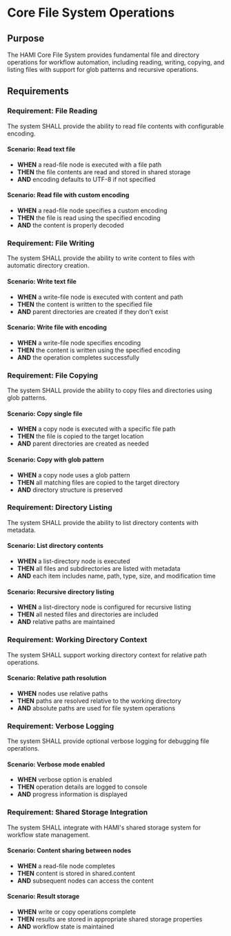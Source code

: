 # Core File System Operations

## Purpose
The HAMI Core File System provides fundamental file and directory operations for workflow automation, including reading, writing, copying, and listing files with support for glob patterns and recursive operations.

## Requirements

### Requirement: File Reading
The system SHALL provide the ability to read file contents with configurable encoding.

#### Scenario: Read text file
- **WHEN** a read-file node is executed with a file path
- **THEN** the file contents are read and stored in shared storage
- **AND** encoding defaults to UTF-8 if not specified

#### Scenario: Read file with custom encoding
- **WHEN** a read-file node specifies a custom encoding
- **THEN** the file is read using the specified encoding
- **AND** the content is properly decoded

### Requirement: File Writing
The system SHALL provide the ability to write content to files with automatic directory creation.

#### Scenario: Write text file
- **WHEN** a write-file node is executed with content and path
- **THEN** the content is written to the specified file
- **AND** parent directories are created if they don't exist

#### Scenario: Write file with encoding
- **WHEN** a write-file node specifies encoding
- **THEN** the content is written using the specified encoding
- **AND** the operation completes successfully

### Requirement: File Copying
The system SHALL provide the ability to copy files and directories using glob patterns.

#### Scenario: Copy single file
- **WHEN** a copy node is executed with a specific file path
- **THEN** the file is copied to the target location
- **AND** parent directories are created as needed

#### Scenario: Copy with glob pattern
- **WHEN** a copy node uses a glob pattern
- **THEN** all matching files are copied to the target directory
- **AND** directory structure is preserved

### Requirement: Directory Listing
The system SHALL provide the ability to list directory contents with metadata.

#### Scenario: List directory contents
- **WHEN** a list-directory node is executed
- **THEN** all files and subdirectories are listed with metadata
- **AND** each item includes name, path, type, size, and modification time

#### Scenario: Recursive directory listing
- **WHEN** a list-directory node is configured for recursive listing
- **THEN** all nested files and directories are included
- **AND** relative paths are maintained

### Requirement: Working Directory Context
The system SHALL support working directory context for relative path operations.

#### Scenario: Relative path resolution
- **WHEN** nodes use relative paths
- **THEN** paths are resolved relative to the working directory
- **AND** absolute paths are used for file system operations

### Requirement: Verbose Logging
The system SHALL provide optional verbose logging for debugging file operations.

#### Scenario: Verbose mode enabled
- **WHEN** verbose option is enabled
- **THEN** operation details are logged to console
- **AND** progress information is displayed

### Requirement: Shared Storage Integration
The system SHALL integrate with HAMI's shared storage system for workflow state management.

#### Scenario: Content sharing between nodes
- **WHEN** a read-file node completes
- **THEN** content is stored in shared.content
- **AND** subsequent nodes can access the content

#### Scenario: Result storage
- **WHEN** write or copy operations complete
- **THEN** results are stored in appropriate shared storage properties
- **AND** workflow state is maintained